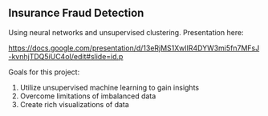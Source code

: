 ## Insurance Fraud Detection
Using neural networks and unsupervised clustering. Presentation here:

https://docs.google.com/presentation/d/13eRjMS1XwlIR4DYW3mi5fn7MFsJ-kvnhjTDQ5iUC4oI/edit#slide=id.p

Goals for this project:
1. Utilize unsupervised machine learning to gain insights
2. Overcome limitations of imbalanced data
3. Create rich visualizations of data
